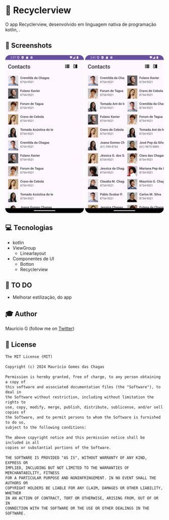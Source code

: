 # 📝 Recyclerview
O app Recyclerview, desenvolvido em linguagem nativa de programação kotlin, .

## 📱 Screenshots
<img src="/result/Screenshot_20241010_143739a.png" width="250"> <img src="/result/Screenshot_20241010_144138b.png" width="250">

## 💻 Tecnologias
- kotlin
- ViewGroup
   - Linearlayout
- Componentes de UI
   - Botton
   - Recyclerview

## 🎯 TO DO
- Melhorar estilização, do app


## 🎓 Author
Maurício G (follow me on [Twitter](https://twitter.com/maumauriciog))


## 📃 License
```
The MIT License (MIT)

Copyright (c) 2024 Maurício Gomes das Chagas

Permission is hereby granted, free of charge, to any person obtaining a copy of
this software and associated documentation files (the "Software"), to deal in
the Software without restriction, including without limitation the rights to
use, copy, modify, merge, publish, distribute, sublicense, and/or sell copies of
the Software, and to permit persons to whom the Software is furnished to do so,
subject to the following conditions:

The above copyright notice and this permission notice shall be included in all
copies or substantial portions of the Software.

THE SOFTWARE IS PROVIDED "AS IS", WITHOUT WARRANTY OF ANY KIND, EXPRESS OR
IMPLIED, INCLUDING BUT NOT LIMITED TO THE WARRANTIES OF MERCHANTABILITY, FITNESS
FOR A PARTICULAR PURPOSE AND NONINFRINGEMENT. IN NO EVENT SHALL THE AUTHORS OR
COPYRIGHT HOLDERS BE LIABLE FOR ANY CLAIM, DAMAGES OR OTHER LIABILITY, WHETHER
IN AN ACTION OF CONTRACT, TORT OR OTHERWISE, ARISING FROM, OUT OF OR IN
CONNECTION WITH THE SOFTWARE OR THE USE OR OTHER DEALINGS IN THE SOFTWARE.
```
